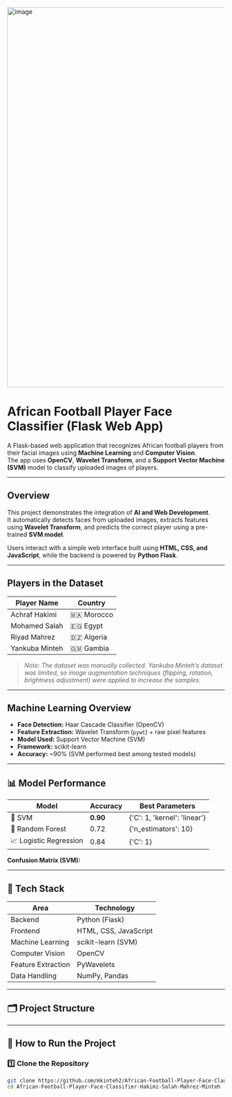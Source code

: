 <img width="1645" height="880" alt="image" src="https://github.com/user-attachments/assets/461569c1-644a-48eb-8ac9-5a3c9f1d0874" />

#  African Football Player Face Classifier (Flask Web App)

A Flask-based web application that recognizes African football players from their facial images using **Machine Learning** and **Computer Vision**.  
The app uses **OpenCV**, **Wavelet Transform**, and a **Support Vector Machine (SVM)** model to classify uploaded images of players.

---

## Overview

This project demonstrates the integration of **AI and Web Development**.  
It automatically detects faces from uploaded images, extracts features using **Wavelet Transform**, and predicts the correct player using a pre-trained **SVM model**.  

Users interact with a simple web interface built using **HTML, CSS, and JavaScript**, while the backend is powered by **Python Flask**.

---
##  Players in the Dataset

| Player Name | Country |
|--------------|----------|
| Achraf Hakimi | 🇲🇦 Morocco |
| Mohamed Salah | 🇪🇬 Egypt |
| Riyad Mahrez | 🇩🇿 Algeria |
| Yankuba Minteh | 🇬🇲 Gambia |

> *Note: The dataset was manually collected. Yankuba Minteh’s dataset was limited, so image augmentation techniques (flipping, rotation, brightness adjustment) were applied to increase the samples.*

---

## Machine Learning Overview

- **Face Detection:** Haar Cascade Classifier (OpenCV)  
- **Feature Extraction:** Wavelet Transform (`pywt`) + raw pixel features  
- **Model Used:** Support Vector Machine (SVM)  
- **Framework:** scikit-learn  
- **Accuracy:** ~90% (SVM performed best among tested models)

---

## 📊 Model Performance

| Model | Accuracy | Best Parameters |
|--------|-----------|----------------|
| 🧩 SVM | **0.90** | {'C': 1, 'kernel': 'linear'} |
| 🌲 Random Forest | 0.72 | {'n_estimators': 10} |
| 📈 Logistic Regression | 0.84 | {'C': 1} |

**Confusion Matrix (SVM):**


---

## 🧩 Tech Stack

| Area | Technology |
|------|-------------|
| Backend | Python (Flask) |
| Frontend | HTML, CSS, JavaScript |
| Machine Learning | scikit-learn (SVM) |
| Computer Vision | OpenCV |
| Feature Extraction | PyWavelets |
| Data Handling | NumPy, Pandas |

---

## 🗂️ Project Structure

---

## 🚀 How to Run the Project

### 1️⃣ Clone the Repository
```bash
git clone https://github.com/mkinteh2/African-Football-Player-Face-Classifier-Hakimi-Salah-Mahrez-Minteh.git
cd African-Football-Player-Face-Classifier-Hakimi-Salah-Mahrez-Minteh

